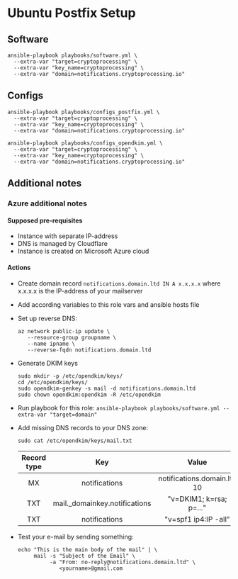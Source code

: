 # Ubuntu Postfix Setup

## Software

```
ansible-playbook playbooks/software.yml \
  --extra-var "target=cryptoprocessing" \
  --extra-var "key_name=cryptoprocessing" \
  --extra-var "domain=notifications.cryptoprocessing.io"
```

## Configs

```
ansible-playbook playbooks/configs_postfix.yml \
  --extra-var "target=cryptoprocessing" \
  --extra-var "key_name=cryptoprocessing" \
  --extra-var "domain=notifications.cryptoprocessing.io"

ansible-playbook playbooks/configs_opendkim.yml \
  --extra-var "target=cryptoprocessing" \
  --extra-var "key_name=cryptoprocessing" \
  --extra-var "domain=notifications.cryptoprocessing.io"
```

## Additional notes

### Azure additional notes

#### Supposed pre-requisites

* Instance with separate IP-address
* DNS is managed by Cloudflare
* Instance is created on Microsoft Azure cloud

#### Actions

* Create domain record `notifications.domain.ltd IN A x.x.x.x` where x.x.x.x is
  the IP-address of your mailserver
* Add according variables to this role vars and ansible hosts file
* Set up reverse DNS:

  ```
  az network public-ip update \
     --resource-group groupname \
     --name ipname \
     --reverse-fqdn notifications.domain.ltd
  ```

* Generate DKIM keys

  ```
  sudo mkdir -p /etc/opendkim/keys/
  cd /etc/opendkim/keys/
  sudo opendkim-genkey -s mail -d notifications.domain.ltd
  sudo chown opendkim:opendkim -R /etc/opendkim
  ```

* Run playbook for this role: `ansible-playbook playbooks/software.yml
  --extra-var "target=domain"`
* Add missing DNS records to your DNS zone:

  ```
  sudo cat /etc/opendkim/keys/mail.txt
  ```

  | Record type |              Key              |            Value            |
  |:-----------:|:-----------------------------:|:---------------------------:|
  |      MX     |         notifications         | notifications.domain.ltd 10 |
  |     TXT     | mail._domainkey.notifications |   "v=DKIM1; k=rsa; p=..."   |
  |     TXT     |         notifications         |     "v=spf1 ip4:IP -all"    |

* Test your e-mail by sending something:

  ```
  echo "This is the main body of the mail" | \
       mail -s "Subject of the Email" \
            -a "From: no-reply@notifications.domain.ltd" \
               <yourname>@gmail.com
  ```

